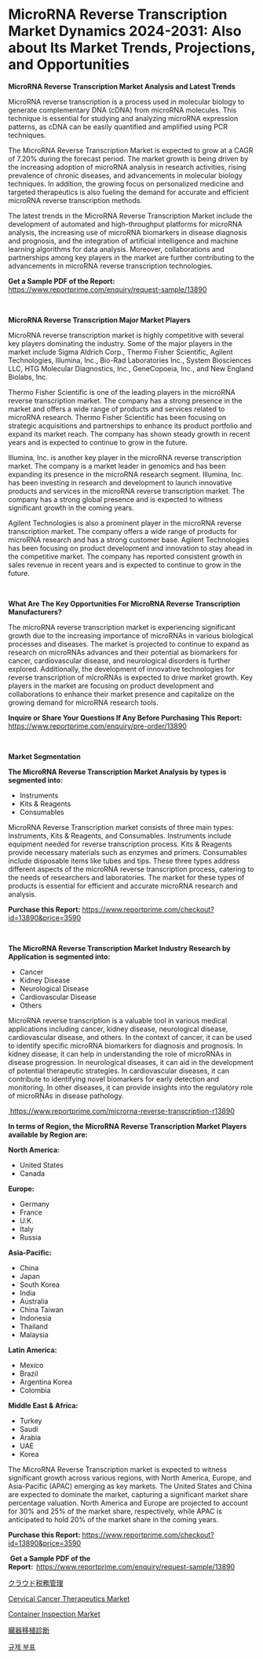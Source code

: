 <p><h1>MicroRNA Reverse Transcription Market Dynamics 2024-2031: Also about Its Market Trends, Projections, and Opportunities</h1></p><p><strong>MicroRNA Reverse Transcription Market Analysis and Latest Trends</strong></p>
<p><p>MicroRNA reverse transcription is a process used in molecular biology to generate complementary DNA (cDNA) from microRNA molecules. This technique is essential for studying and analyzing microRNA expression patterns, as cDNA can be easily quantified and amplified using PCR techniques.</p><p>The MicroRNA Reverse Transcription Market is expected to grow at a CAGR of 7.20% during the forecast period. The market growth is being driven by the increasing adoption of microRNA analysis in research activities, rising prevalence of chronic diseases, and advancements in molecular biology techniques. In addition, the growing focus on personalized medicine and targeted therapeutics is also fueling the demand for accurate and efficient microRNA reverse transcription methods.</p><p>The latest trends in the MicroRNA Reverse Transcription Market include the development of automated and high-throughput platforms for microRNA analysis, the increasing use of microRNA biomarkers in disease diagnosis and prognosis, and the integration of artificial intelligence and machine learning algorithms for data analysis. Moreover, collaborations and partnerships among key players in the market are further contributing to the advancements in microRNA reverse transcription technologies.</p></p>
<p><strong>Get a Sample PDF of the Report:&nbsp;</strong> <a href="https://www.reportprime.com/enquiry/request-sample/13890">https://www.reportprime.com/enquiry/request-sample/13890</a></p>
<p>&nbsp;</p>
<p><strong>MicroRNA Reverse Transcription Major Market Players</strong></p>
<p><p>MicroRNA reverse transcription market is highly competitive with several key players dominating the industry. Some of the major players in the market include Sigma Aldrich Corp., Thermo Fisher Scientific, Agilent Technologies, Illumina, Inc., Bio-Rad Laboratories Inc., System Biosciences LLC, HTG Molecular Diagnostics, Inc., GeneCopoeia, Inc., and New England Biolabs, Inc.</p><p>Thermo Fisher Scientific is one of the leading players in the microRNA reverse transcription market. The company has a strong presence in the market and offers a wide range of products and services related to microRNA research. Thermo Fisher Scientific has been focusing on strategic acquisitions and partnerships to enhance its product portfolio and expand its market reach. The company has shown steady growth in recent years and is expected to continue to grow in the future.</p><p>Illumina, Inc. is another key player in the microRNA reverse transcription market. The company is a market leader in genomics and has been expanding its presence in the microRNA research segment. Illumina, Inc. has been investing in research and development to launch innovative products and services in the microRNA reverse transcription market. The company has a strong global presence and is expected to witness significant growth in the coming years.</p><p>Agilent Technologies is also a prominent player in the microRNA reverse transcription market. The company offers a wide range of products for microRNA research and has a strong customer base. Agilent Technologies has been focusing on product development and innovation to stay ahead in the competitive market. The company has reported consistent growth in sales revenue in recent years and is expected to continue to grow in the future.</p></p>
<p>&nbsp;</p>
<p><strong>What Are The Key Opportunities For MicroRNA Reverse Transcription Manufacturers?</strong></p>
<p><p>The microRNA reverse transcription market is experiencing significant growth due to the increasing importance of microRNAs in various biological processes and diseases. The market is projected to continue to expand as research on microRNAs advances and their potential as biomarkers for cancer, cardiovascular disease, and neurological disorders is further explored. Additionally, the development of innovative technologies for reverse transcription of microRNAs is expected to drive market growth. Key players in the market are focusing on product development and collaborations to enhance their market presence and capitalize on the growing demand for microRNA research tools.</p></p>
<p><strong>Inquire or Share Your Questions If Any Before Purchasing This Report:</strong> <a href="https://www.reportprime.com/enquiry/pre-order/13890">https://www.reportprime.com/enquiry/pre-order/13890</a></p>
<p>&nbsp;</p>
<p><strong>Market Segmentation</strong></p>
<p><strong>The MicroRNA Reverse Transcription Market Analysis by types is segmented into:</strong></p>
<p><ul><li>Instruments</li><li>Kits & Reagents</li><li>Consumables</li></ul></p>
<p><p>MicroRNA Reverse Transcription market consists of three main types: Instruments, Kits & Reagents, and Consumables. Instruments include equipment needed for reverse transcription process. Kits & Reagents provide necessary materials such as enzymes and primers. Consumables include disposable items like tubes and tips. These three types address different aspects of the microRNA reverse transcription process, catering to the needs of researchers and laboratories. The market for these types of products is essential for efficient and accurate microRNA research and analysis.</p></p>
<p><strong>Purchase this Report:&nbsp;</strong><a href="https://www.reportprime.com/checkout?id=13890&price=3590">https://www.reportprime.com/checkout?id=13890&price=3590</a></p>
<p>&nbsp;</p>
<p><strong>The MicroRNA Reverse Transcription Market Industry Research by Application is segmented into:</strong></p>
<p><ul><li>Cancer</li><li>Kidney Disease</li><li>Neurological Disease</li><li>Cardiovascular Disease</li><li>Others</li></ul></p>
<p><p>MicroRNA reverse transcription is a valuable tool in various medical applications including cancer, kidney disease, neurological disease, cardiovascular disease, and others. In the context of cancer, it can be used to identify specific microRNA biomarkers for diagnosis and prognosis. In kidney disease, it can help in understanding the role of microRNAs in disease progression. In neurological diseases, it can aid in the development of potential therapeutic strategies. In cardiovascular diseases, it can contribute to identifying novel biomarkers for early detection and monitoring. In other diseases, it can provide insights into the regulatory role of microRNAs in disease pathology.</p></p>
<p><a href="https://www.reportprime.com/microrna-reverse-transcription-r13890">&nbsp;https://www.reportprime.com/microrna-reverse-transcription-r13890</a></p>
<p><strong>In terms of Region, the MicroRNA Reverse Transcription Market Players available by Region are:</strong></p>
<p>
    <p> <strong> North America: </strong>
        <ul>
            <li>United States</li>
            <li>Canada</li>
        </ul>
        </p> 
    <p> <strong> Europe: </strong>
        <ul>
            <li>Germany</li>
            <li>France</li>
            <li>U.K.</li>
            <li>Italy</li>
            <li>Russia</li>
        </ul>
        </p> 
    <p> <strong> Asia-Pacific: </strong>
        <ul>
            <li>China</li>
            <li>Japan</li>
            <li>South Korea</li>
            <li>India</li>
            <li>Australia</li>
            <li>China Taiwan</li>
            <li>Indonesia</li>
            <li>Thailand</li>
            <li>Malaysia</li>
        </ul>
        </p> 
    <p> <strong> Latin America: </strong>
        <ul>
            <li>Mexico</li>
            <li>Brazil</li>
            <li>Argentina Korea</li>
            <li>Colombia</li>
        </ul>
        </p> 
    <p> <strong> Middle East & Africa: </strong>
        <ul>
            <li>Turkey</li>
            <li>Saudi</li>
            <li>Arabia</li>
            <li>UAE</li>
            <li>Korea</li>
        </ul>
    </p>
    </p>
<p><p>The MicroRNA Reverse Transcription market is expected to witness significant growth across various regions, with North America, Europe, and Asia-Pacific (APAC) emerging as key markets. The United States and China are expected to dominate the market, capturing a significant market share percentage valuation. North America and Europe are projected to account for 30% and 25% of the market share, respectively, while APAC is anticipated to hold 20% of the market share in the coming years.</p></p>
<p><strong>Purchase this Report: </strong><a href="https://www.reportprime.com/checkout?id=13890&price=3590">https://www.reportprime.com/checkout?id=13890&price=3590</a></p>
<p>&nbsp;<strong>Get a Sample PDF of the Report:&nbsp;&nbsp;</strong><a href="https://www.reportprime.com/enquiry/request-sample/13890">https://www.reportprime.com/enquiry/request-sample/13890</a></p>
<p><strong></strong></p>
<p><p><a href="https://github.com/AylinBeier/Market-Research-Report-List-1/blob/main/397501980618.md">クラウド税務管理</a></p><p><a href="https://github.com/redneck06/Market-Research-Report-List-3/blob/main/cervical-cancer-therapeutics-market.md">Cervical Cancer Therapeutics Market</a></p><p><a href="https://github.com/peachesmcdowel1/Market-Research-Report-List-2/blob/main/container-inspection-market.md">Container Inspection Market</a></p><p><a href="https://github.com/GregorioOKeefe2023/Market-Research-Report-List-1/blob/main/285571680619.md">臓器移植診断</a></p><p><a href="https://github.com/KoleLedner/Market-Research-Report-List-1/blob/main/434868775054.md">규제 부표</a></p></p>